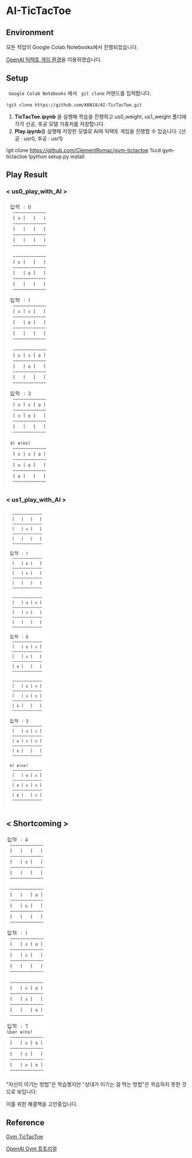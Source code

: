 # AI-TicTacToe
## Environment
모든 작업이 Google Colab Notebooks에서 진행되었습니다.

[OpenAI 틱택토 게임 환경](https://github.com/ClementRomac/gym-tictactoe)을 이용하였습니다.

## Setup
<code> Google Colab Notebooks</code> 에서 <code> git clone</code> 커맨드를 입력합니다.

    !git clone https://github.com/KKN18/AI-TicTacToe.git

1. **TicTacToe.ipynb** 을 실행해 학습을 진행하고 us0_weight, us1_weight 폴더에 각각 선공, 후공 모델 가중치를 저장합니다.
2. **Play.ipynb**을 실행해 저장한 모델로 AI와 틱택토 게임을 진행할 수 있습니다. (선공 : usr0, 후공 : usr1)

!git clone https://github.com/ClementRomac/gym-tictactoe
%cd gym-tictactoe
!python setup.py install

## Play Result
### < us0_play_with_AI >

<img src = "https://github.com/KKN18/AI-TicTacToe/blob/main/result/us0_result.PNG">

### < us1_play_with_AI >

<img src = "https://github.com/KKN18/AI-TicTacToe/blob/main/result/us1_result.PNG">

## < Shortcoming >
<img src = "https://github.com/KKN18/AI-TicTacToe/blob/main/result/shortcome.PNG">

"자신이 이기는 방법"은 학습했지만 "상대가 이기는 걸 막는 방법"은 학습하지 못한 것으로 보입니다.

이를 위한 해결책을 고안중입니다.

## Reference
[Gym TicTacToe](https://github.com/ClementRomac/gym-tictactoe)

[OpenAI Gym 튜토리얼](http://www.secmem.org/blog/2019/03/09/OpenAI-Gym-%EC%82%AC%EC%9A%A9%ED%95%98%EA%B8%B0/)
